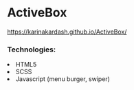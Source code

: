 # ActiveBox

https://karinakardash.github.io/ActiveBox/

### Technologies:

 <li>HTML5</li>
 <li>SСSS</li>
 <li>Javascript (menu burger, swiper)</li>
 
